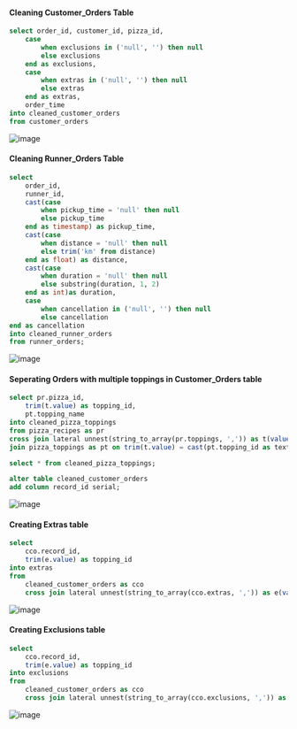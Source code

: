 #### Cleaning Customer_Orders Table

```sql
select order_id, customer_id, pizza_id,
	case
		when exclusions in ('null', '') then null
		else exclusions
	end as exclusions,
	case 
		when extras in ('null', '') then null
		else extras
	end as extras,
	order_time
into cleaned_customer_orders
from customer_orders
```
![image](https://github.com/Minautee/8-Week-SQL-Practice/assets/68679965/7f12988e-6882-4836-99cf-a1277d66ffc0)

#### Cleaning Runner_Orders Table

```sql
select 
    order_id,
    runner_id,
    cast(case 
        when pickup_time = 'null' then null
        else pickup_time
    end as timestamp) as pickup_time,
    cast(case 
        when distance = 'null' then null
        else trim('km' from distance)
    end as float) as distance,
    cast(case
        when duration = 'null' then null
        else substring(duration, 1, 2)
    end as int)as duration,
    case
        when cancellation in ('null', '') then null
        else cancellation
end as cancellation
into cleaned_runner_orders
from runner_orders;
```
![image](https://github.com/Minautee/8-Week-SQL-Practice/assets/68679965/00aa64c4-e670-4d25-bede-3c2ad25e3797)

#### Seperating Orders with multiple toppings in Customer_Orders table

```sql
select pr.pizza_id,
	trim(t.value) as topping_id,
	pt.topping_name
into cleaned_pizza_toppings
from pizza_recipes as pr
cross join lateral unnest(string_to_array(pr.toppings, ',')) as t(value)
join pizza_toppings as pt on trim(t.value) = cast(pt.topping_id as text);

select * from cleaned_pizza_toppings;

alter table cleaned_customer_orders
add column record_id serial;
```
![image](https://github.com/Minautee/8-Week-SQL-Practice/assets/68679965/ce69f4d6-c014-4eba-b18b-25068ab66ac6)

#### Creating Extras table

```sql
select		
	cco.record_id,
	trim(e.value) as topping_id
into extras
from 
	cleaned_customer_orders as cco
	cross join lateral unnest(string_to_array(cco.extras, ',')) as e(value);
```
![image](https://github.com/Minautee/8-Week-SQL-Practice/assets/68679965/554d5a67-67e5-4751-8c74-7fd63e1f26e8)

#### Creating Exclusions table

```sql
select		
	cco.record_id,
	trim(e.value) as topping_id
into exclusions
from 
	cleaned_customer_orders as cco
	cross join lateral unnest(string_to_array(cco.exclusions, ',')) as e(value);
```
![image](https://github.com/Minautee/8-Week-SQL-Practice/assets/68679965/08f5d5a5-c24e-4199-87e7-6ef2c4668cf5)
